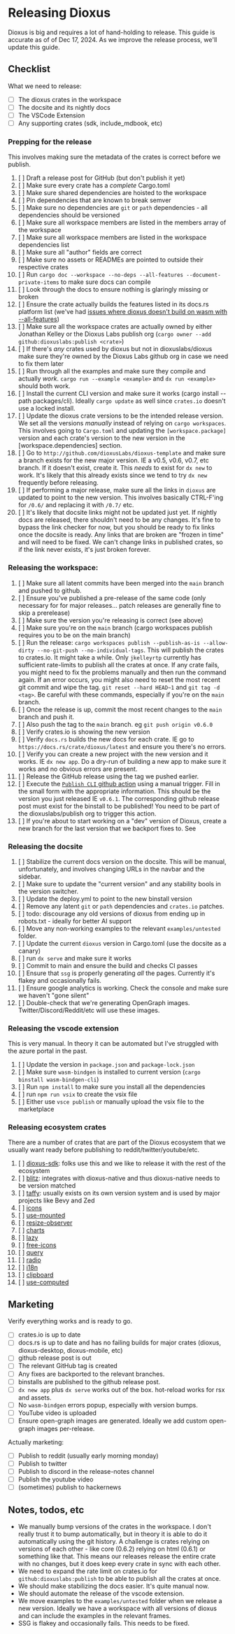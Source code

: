# Releasing Dioxus

Dioxus is big and requires a lot of hand-holding to release. This guide is accurate as of of Dec 17, 2024. As we improve the release process, we'll update this guide.

## Checklist

What we need to release:
- [ ] The dioxus crates in the workspace
- [ ] The docsite and its nightly docs
- [ ] The VSCode Extension
- [ ] Any supporting crates (sdk, include_mdbook, etc)

### Prepping for the release

This involves making sure the metadata of the crates is correct before we publish.

1. [ ] Draft a release post for GitHub (but don't publish it yet)
2. [ ] Make sure every crate has a *complete* Cargo.toml
3. [ ] Make sure shared dependencies are hoisted to the workspace
4. [ ] Pin dependencies that are known to break semver
5. [ ] Make sure no dependencies are `git` or `path` dependencies - all dependencies should be versioned
6. [ ] Make sure all workspace members are listed in the members array of the workspace
7. [ ] Make sure all workspace members are listed in the workspace dependencies list
8. [ ] Make sure all "author" fields are correct
9. [ ] Make sure no assets or READMEs are pointed to outside their respective crates
10. [ ] Run `cargo doc --workspace --no-deps --all-features --document-private-items` to make sure docs can compile
11. [ ] Look through the docs to ensure nothing is glaringly missing or broken
12. [ ] Ensure the crate actually builds the features listed in its docs.rs platform list (we've had [issues where dioxus doesn't build on wasm with --all-features](https://github.com/DioxusLabs/dioxus/issues/3381))
13. [ ] Make sure all the workspace crates are actually owned by either Jonathan Kelley or the Dioxus Labs publish org (`cargo owner --add github:dioxuslabs:publish <crate>`)
14. [ ] If there's *any* crates used by dioxus but not in dioxuslabs/dioxus make sure they're owned by the Dioxus Labs github org in case we need to fix them later
15. [ ] Run through all the examples and make sure they compile and actually *work*. `cargo run --example <example>` and `dx run <example>` should both work.
16. [ ] Install the current CLI version and make sure it works (cargo install --path packages/cli). Ideally `cargo update` as well since `crates.io` doesn't use a locked install.
17. [ ] Update the dioxus crate versions to be the intended release version. We set all the versions *manually* instead of relying on `cargo workspaces`. This involves going to `Cargo.toml` and updating the `[workspace.package]` version and each crate's version to the new version in the [workspace.dependencies] section.
18. [ ] Go to `http://github.com/dioxusLabs/dioxus-template` and make sure a branch exists for the new major version. IE a v0.5, v0.6, v0.7, etc branch. If it doesn't exist, create it. This *needs* to exist for `dx new` to work. It's likely that this already exists since we tend to try `dx new` frequently before releasing.
19. [ ] If performing a major release, make sure all the links in `dioxus` are updated to point to the new version. This involves basically CTRL-F'ing for `/0.6/` and replacing it with `/0.7/` etc.
20. [ ] It's likely that docsite links might not be updated just yet. If nightly docs are released, there shouldn't need to be any changes. It's fine to bypass the link checker for now, but you should be ready to fix links once the docsite is ready. Any links that are broken are "frozen in time" and will need to be fixed. We can't change links in published crates, so if the link never exists, it's just broken forever.

### Releasing the workspace:

1. [ ] Make sure all latent commits have been merged into the `main` branch and pushed to github.
2. [ ] Ensure you've published a pre-release of the same code (only necessary for for major releases... patch releases are generally fine to skip a prerelease)
4. [ ] Make sure the version you're releasing is correct (see above)
5. [ ] Make sure you're on the `main` branch (cargo workspaces publish requires you to be on the main branch)
6. [ ] Run the release: `cargo workspaces publish --publish-as-is --allow-dirty --no-git-push --no-individual-tags`. This will publish the crates to crates.io. It might take a while. Only `jkelleyrtp` currently has sufficient rate-limits to publish all the crates at once. If any crate fails, you might need to fix the problems manually and then run the command again. If an error occurs, you might also need to reset the most recent git commit and wipe the tag. `git reset --hard HEAD~1` and `git tag -d <tag>`. Be careful with these commands, especially if you're on the `main` branch.
7. [ ] Once the release is up, commit the most recent changes to the `main` branch and push it.
8. [ ] Also push the tag to the `main` branch. eg `git push origin v0.6.0`
9. [ ] Verify crates.io is showing the new version
10. [ ] Verify `docs.rs` builds the new docs for each crate. IE go to `https://docs.rs/crate/dioxus/latest` and ensure you there's no errors.
11. [ ] Verify you can create a new project with the new version and it works. IE `dx new app`. Do a dry-run of building a new app to make sure it works and no obvious errors are present.
12. [ ] Release the GitHub release using the tag we pushed earlier.
13. [ ] Execute the [`Publish CLI` github action](https://github.com/DioxusLabs/dioxus/actions/workflows/publish.yml) using a manual trigger. Fill in the small form with the appropriate information. This should be the version you just released IE `v0.6.1`. The corresponding github release post must exist for the binstall to be published! You need to be part of the dioxuslabs/publish org to trigger this action.
14. [ ] If you're about to start working on a "dev" version of Dioxus, create a new branch for the last version that we backport fixes to. See

### Releasing the docsite

1. [ ] Stabilize the current docs version on the docsite. This will be manual, unfortunately, and involves changing URLs in the navbar and the sidebar.
2. [ ] Make sure to update the "current version" and any stability bools in the version switcher.
3. [ ] Update the deploy.yml to point to the new binstall version
4. [ ] Remove any latent `git` or `path` dependencies and `crates.io` patches.
5. [ ] todo: discourage any old versions of dioxus from ending up in robots.txt - ideally for better AI support
6. [ ] Move any non-working examples to the relevant `examples/untested` folder.
7. [ ] Update the current `dioxus` version in Cargo.toml (use the docsite as a canary)
8. [ ] run `dx serve` and make sure it works
9. [ ] Commit to main and ensure the build and checks CI passes
10. [ ] Ensure that `ssg` is properly generating *all* the pages. Currently it's flakey and occasionally fails.
11. [ ] Ensure google analytics is working. Check the console and make sure we haven't "gone silent"
12. [ ] Double-check that we're generating OpenGraph images. Twitter/Discord/Reddit/etc will use these images.


### Releasing the vscode extension

This is very manual. In theory it can be automated but I've struggled with the azure portal in the past.

1. [ ] Update the version in `package.json` and `package-lock.json`
2. [ ] Make sure `wasm-bindgen` is installed to current version (`cargo binstall wasm-bindgen-cli`)
3. [ ] Run `npm install` to make sure you install all the dependencies
4. [ ] run `npm run vsix` to create the vsix file
5. [ ] Either use `vsce publish` or manually upload the vsix file to the marketplace

### Releasing ecosystem crates

There are a number of crates that are part of the Dioxus ecosystem that we usually want ready before publishing to reddit/twitter/youtube/etc.

1. [ ] [dioxus-sdk](https://github.com/DioxusLabs/sdk): folks use this and we like to release it with the rest of the ecosystem
2. [ ] [blitz](https://github.com/DioxusLabs/blitz): integrates with dioxus-native and thus dioxus-native needs to be version matched
3. [ ] [taffy](https://github.com/DioxusLabs/taffy): usually exists on its own version system and is used by major projects like Bevy and Zed
4. [ ] [icons](https://github.com/dioxus-community/dioxus-free-icons)
5. [ ] [use-mounted](https://crates.io/crates/dioxus-use-mounted)
6. [ ] [resize-observer](https://crates.io/crates/dioxus-resize-observer)
7. [ ] [charts](https://crates.io/crates/dioxus-charts)
8. [ ] [lazy](https://crates.io/crates/dioxus-lazy)
9. [ ] [free-icons](https://crates.io/crates/dioxus-free-icons)
10. [ ] [query](https://crates.io/crates/dioxus-query)
11. [ ] [radio](https://crates.io/crates/dioxus-radio)
12. [ ] [i18n](https://crates.io/crates/dioxus-i18n)
13. [ ] [clipboard](https://crates.io/crates/dioxus-clipboard)
14. [ ] [use-computed](https://crates.io/crates/dioxus-use-computed)


## Marketing

Verify everything works and is ready to go.
- [ ] crates.io is up to date
- [ ] docs.rs is up to date and has no failing builds for major crates (dioxus, dioxus-desktop, dioxus-mobile, etc)
- [ ] github release post is out
- [ ] The relevant GitHub tag is created
- [ ] Any fixes are backported to the relevant branches.
- [ ] binstalls are published to the github release post.
- [ ] `dx new app` plus `dx serve` works out of the box. hot-reload works for rsx and assets.
- [ ] No `wasm-bindgen` errors popup, especially with version bumps.
- [ ] YouTube video is uploaded
- [ ] Ensure open-graph images are generated. Ideally we add custom open-graph images per-release.

Actually marketing:
- [ ] Publish to reddit (usually early morning monday)
- [ ] Publish to twitter
- [ ] Publish to discord in the release-notes channel
- [ ] Publish the youtube video
- [ ] (sometimes) publish to hackernews

## Notes, todos, etc

- We manually bump versions of the crates in the workspace. I don't really trust it to bump automatically, but in theory it is able to do it automatically using the git history. A challenge is crates relying on versions of each other - like core (0.6.2) relying on html (0.6.1)  or something like that. This means our releases release the entire crate with no changes, but it does keep every crate in sync with each other.
- We need to expand the rate limit on crates.io for `github:dioxuslabs:publish` to be able to publish all the crates at once.
- We should make stabilizing the docs easier. It's quite manual now.
- We should automate the release of the vscode extension.
- We move examples to the `examples/untested` folder when we release a new version. Ideally we have a workspace with all versions of dioxus and can include the examples in the relevant frames.
- SSG is flakey and occasionally fails. This needs to be fixed.

